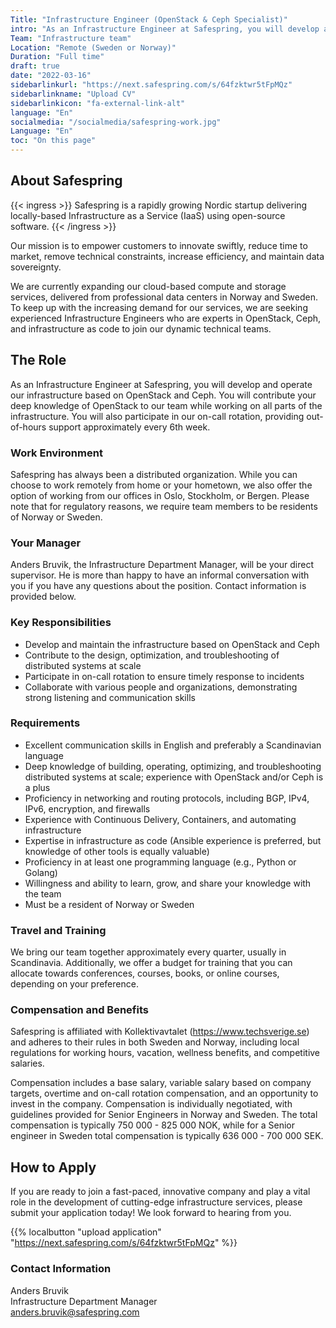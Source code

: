 ```yaml
---
Title: "Infrastructure Engineer (OpenStack & Ceph Specialist)"
intro: "As an Infrastructure Engineer at Safespring, you will develop and operate our infrastructure based on OpenStack and Ceph."
Team: "Infrastructure team"
Location: "Remote (Sweden or Norway)"
Duration: "Full time"
draft: true
date: "2022-03-16"
sidebarlinkurl: "https://next.safespring.com/s/64fzktwr5tFpMQz"
sidebarlinkname: "Upload CV"
sidebarlinkicon: "fa-external-link-alt"
language: "En"
socialmedia: "/socialmedia/safespring-work.jpg"
Language: "En"
toc: "On this page"
---
```




## About Safespring

{{< ingress >}}
Safespring is a rapidly growing Nordic startup delivering locally-based Infrastructure as a Service (IaaS) using open-source software. 
{{< /ingress >}}

Our mission is to empower customers to innovate swiftly, reduce time to market, remove technical constraints, increase efficiency, and maintain data sovereignty.

We are currently expanding our cloud-based compute and storage services, delivered from professional data centers in Norway and Sweden. To keep up with the increasing demand for our services, we are seeking experienced Infrastructure Engineers who are experts in OpenStack, Ceph, and infrastructure as code to join our dynamic technical teams.

## The Role

As an Infrastructure Engineer at Safespring, you will develop and operate our infrastructure based on OpenStack and Ceph. You will contribute your deep knowledge of OpenStack to our team while working on all parts of the infrastructure. You will also participate in our on-call rotation, providing out-of-hours support approximately every 6th week.

### Work Environment

Safespring has always been a distributed organization. While you can choose to work remotely from home or your hometown, we also offer the option of working from our offices in Oslo, Stockholm, or Bergen. Please note that for regulatory reasons, we require team members to be residents of Norway or Sweden.

### Your Manager

Anders Bruvik, the Infrastructure Department Manager, will be your direct supervisor. He is more than happy to have an informal conversation with you if you have any questions about the position. Contact information is provided below.

### Key Responsibilities

- Develop and maintain the infrastructure based on OpenStack and Ceph
- Contribute to the design, optimization, and troubleshooting of distributed systems at scale
- Participate in on-call rotation to ensure timely response to incidents
- Collaborate with various people and organizations, demonstrating strong listening and communication skills

### Requirements

- Excellent communication skills in English and preferably a Scandinavian language
- Deep knowledge of building, operating, optimizing, and troubleshooting distributed systems at scale; experience with OpenStack and/or Ceph is a plus
- Proficiency in networking and routing protocols, including BGP, IPv4, IPv6, encryption, and firewalls
- Experience with Continuous Delivery, Containers, and automating infrastructure
- Expertise in infrastructure as code (Ansible experience is preferred, but knowledge of other tools is equally valuable)
- Proficiency in at least one programming language (e.g., Python or Golang)
- Willingness and ability to learn, grow, and share your knowledge with the team
- Must be a resident of Norway or Sweden

### Travel and Training

We bring our team together approximately every quarter, usually in Scandinavia. Additionally, we offer a budget for training that you can allocate towards conferences, courses, books, or online courses, depending on your preference.

### Compensation and Benefits

Safespring is affiliated with Kollektivavtalet (https://www.techsverige.se) and adheres to their rules in both Sweden and Norway, including local regulations for working hours, vacation, wellness benefits, and competitive salaries. 

Compensation includes a base salary, variable salary based on company targets, overtime and on-call rotation compensation, and an opportunity to invest in the company. Compensation is individually negotiated, with guidelines provided for Senior Engineers in Norway and Sweden. The total compensation is typically 750 000 - 825 000 NOK, while for a Senior engineer in Sweden total compensation is typically 636 000 - 700 000 SEK.

## How to Apply

If you are ready to join a fast-paced, innovative company and play a vital role in the development of cutting-edge infrastructure services, please submit your application today! We look forward to hearing from you.

{{% localbutton "upload application" "https://next.safespring.com/s/64fzktwr5tFpMQz" %}}


### Contact Information

Anders Bruvik  
Infrastructure Department Manager  
anders.bruvik@safespring.com